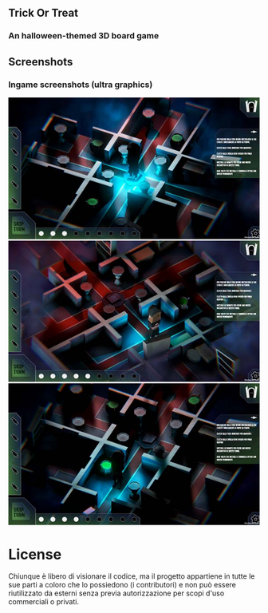 ## Trick Or Treat
### An halloween-themed 3D board game

## Screenshots
### Ingame screenshots (ultra graphics)

![Screenshot Trick Or Treat][screen1]
![Screenshot Trick Or Treat][screen2]
![Screenshot Trick Or Treat][screen3]

[screen1]: https://raw.githubusercontent.com/Leonardo-Fiori/trickortreat/master/docs/images/Screenshot%20(2).jpg
[screen2]: https://raw.githubusercontent.com/Leonardo-Fiori/trickortreat/master/docs/images/Screenshot%20(3).jpg
[screen3]: https://raw.githubusercontent.com/Leonardo-Fiori/trickortreat/master/docs/images/Screenshot%20(1).jpg

# License

Chiunque è libero di visionare il codice, ma il progetto appartiene in tutte le sue parti a coloro che lo possiedono (i contributori) e non può essere riutilizzato da esterni senza previa autorizzazione per scopi d'uso commerciali o privati.
